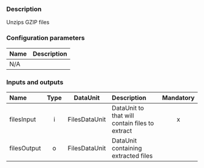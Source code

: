 ### Description

Unzips GZIP files

### Configuration parameters

| Name | Description |
|:----|:----|
|N/A| |

### Inputs and outputs

|Name |Type | DataUnit | Description | Mandatory |
|:--------|:------:|:------:|:-------------|:---------------------:|
|filesInput  |i| FilesDataUnit | DataUnit to that will contain files to extract |x|
|filesOutput |o| FilesDataUnit | DataUnit containing extracted files ||